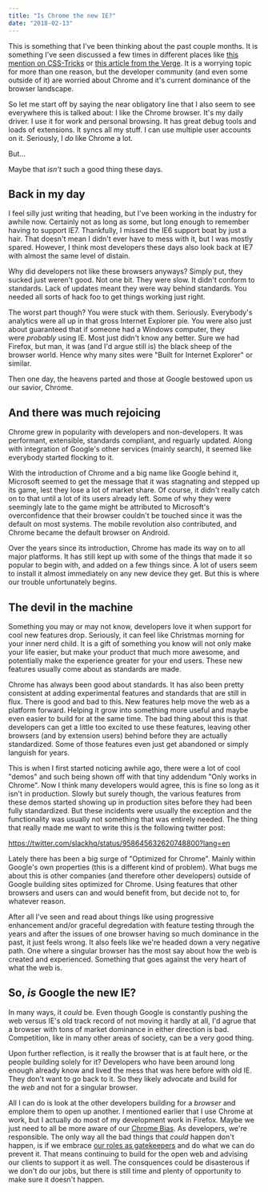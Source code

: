 ```yaml
---
title: "Is Chrome the new IE?"
date: "2018-02-13"
---
```


This is something that I've been thinking about the past couple months. It is something I've seen discussed a few times in different places like [this mention on CSS-Tricks](https://css-tricks.com/chrome-not-standard/) or [this article from the Verge](https://www.theverge.com/2018/1/4/16805216/google-chrome-only-sites-internet-explorer-6-web-standards). It is a worrying topic for more than one reason, but the developer community (and even some outside of it) are worried about Chrome and it's current dominance of the browser landscape.

So let me start off by saying the near obligatory line that I also seem to see everywhere this is talked about: I like the Chrome browser. It's my daily driver. I use it for work and personal browsing. It has great debug tools and loads of extensions. It syncs all my stuff. I can use multiple user accounts on it. Seriously, I _do_ like Chrome a lot.

But…

Maybe that _isn't_ such a good thing these days.

## Back in my day

I feel silly just writing that heading, but I've been working in the industry for awhile now. Certainly not as long as some, but long enough to remember having to support IE7. Thankfully, I missed the IE6 support boat by just a hair. That doesn't mean I didn't ever have to mess with it, but I was mostly spared. However, I think most developers these days also look back at IE7 with almost the same level of distain.

Why did developers not like these browsers anyways? Simply put, they sucked just weren't good. Not one bit. They were slow. It didn't conform to standards. Lack of updates meant they were way behind standards. You needed all sorts of hack foo to get things working just right.

The worst part though? You were stuck with them. Seriously. Everybody's analytics were all up in that gross Internet Explorer pie. You were also just about guaranteed that if someone had a Windows computer, they were _probably_ using IE. Most just didn't know any better. Sure we had Firefox, but man, it was (and I'd argue still is) the black sheep of the browser world. Hence why many sites were "Built for Internet Explorer" or similar.

Then one day, the heavens parted and those at Google bestowed upon us our savior, Chrome.

## And there was much rejoicing

Chrome grew in popularity with developers and non-developers. It was performant, extensible, standards compliant, and reguarly updated. Along with integration of Google's other services (mainly search), it seemed like everybody started flocking to it.

With the introduction of Chrome and a big name like Google behind it, Microsoft seemed to get the message that it was stagnating and stepped up its game, lest they lose a lot of market share. Of course, it didn't really catch on to that until a lot of its users already left. Some of why they were seemingly late to the game might be attributed to Microsoft's overconfidence that their browser couldn't be touched since it was the default on most systems. The mobile revolution also contributed, and Chrome became the default browser on Android.

Over the years since its introduction, Chrome has made its way on to all major platforms. It has still kept up with some of the things that made it so popular to begin with, and added on a few things since. A lot of users seem to install it almost immediately on any new device they get. But this is where our trouble unfortunately begins.

## The devil in the machine

Something you may or may not know, developers love it when support for cool new features drop. Seriously, it can feel like Christmas morning for your inner nerd child. It is a gift of something you know will not only make your life easier, but make your product that much more awesome, and potentially make the experience greater for your end users. These new features usually come about as standards are made.

Chrome has always been good about standards. It has also been pretty consistent at adding experimental features and standards that are still in flux. There is good and bad to this. New features help move the web as a platform forward. Helping it grow into something more useful and maybe even easier to build for at the same time. The bad thing about this is that developers can get a little too excited to use these features, leaving other browsers (and by extension users) behind before they are actually standardized. Some of those features even just get abandoned or simply languish for years.

This is when I first started noticing awhile ago, there were a lot of cool "demos" and such being shown off with that tiny addendum "Only works in Chrome". Now I think many developers would agree, this is fine so long as it isn't in production. Slowly but surely though, the various features from these demos started showing up in production sites before they had been fully standardized. But these incidents were usually the exception and the functionality was usually not something that was entirely needed. The thing that really made me want to write this is the following twitter post:

https://twitter.com/slackhq/status/958645632620748800?lang=en

Lately there has been a big surge of "Optimized for Chrome". Mainly within Google's own properties (this is a different kind of problem). What bugs me about this is other companies (and therefore other developers) outside of Google building sites optimized for Chrome. Using features that other browsers and users can and would benefit from, but decide not to, for whatever reason.

After all I've seen and read about things like using progressive enhancement and/or graceful degredation with feature testing through the years and after the issues of one browser having so much dominance in the past, it just feels wrong. It also feels like we're headed down a very negative path. One where a singular browser has the most say about how the web is created and experienced. Something that goes against the very heart of what the web is.

## So, _is_ Google the new IE?

In many ways, it _could_ be. Even though Google is constantly pushing the web versus IE's old track record of not moving it hardly at all, I'd agrue that a browser with tons of market dominance in either direction is bad. Competition, like in many other areas of society, can be a very good thing.

Upon further reflection, is it really the browser that is at fault here, or the people building solely for it? Developers who have been around long enough already know and lived the mess that was here before with old IE. They don't want to go back to it. So they likely advocate and build for the _web_ and not for a singular browser.

All I can do is look at the other developers building for a _browser_ and emplore them to open up another. I mentioned earlier that I use Chrome at work, but I actually do most of my development work in Firefox. Maybe we just need to all be more aware of our [Chrome Bias](https://css-tricks.com/chrome-bias-finding-things-like-firefox/). As developers, we're responsible. The only way all the bad things that _could_ happen don't happen, is if we embrace [our roles as gatekeepers](https://medium.com/@monteiro/what-is-a-designer-94ac32ff92d0) and do what we can do prevent it. That means continuing to build for the open web and advising our clients to support it as well. The consquences could be disasterous if we don't do our jobs, but there is still time and plenty of opportunity to make sure it doesn't happen.
